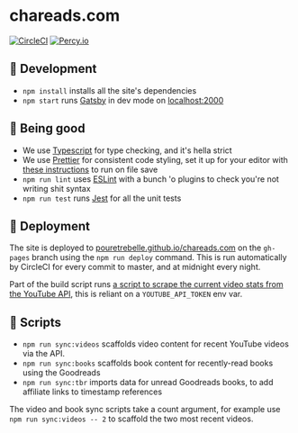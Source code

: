 # chareads.com

[![CircleCI](https://circleci.com/gh/pouretrebelle/chareads.com.svg?style=svg)](https://circleci.com/gh/pouretrebelle/chareads.com) [![Percy.io](https://percy.io/static/images/percy-badge.svg)](https://percy.io/33e2c69b/chareads.com)

## :raised_hands: Development

- `npm install` installs all the site's dependencies
- `npm start` runs [Gatsby](https://www.gatsbyjs.org/) in dev mode on [localhost:2000](http://localhost:2000)

## :construction_worker: Being good

- We use [Typescript](https://www.typescriptlang.org/) for type checking, and it's hella strict
- We use [Prettier](https://prettier.io/) for consistent code styling, set it up for your editor with [these instructions](https://prettier.io/docs/en/editors.html) to run on file save
- `npm run lint` uses [ESLint](https://eslint.org/) with a bunch 'o plugins to check you're not writing shit syntax
- `npm run test` runs [Jest](https://jestjs.io/) for all the unit tests

## :rocket: Deployment

The site is deployed to [pouretrebelle.github.io/chareads.com](https://pouretrebelle.github.io/chareads.com/) on the `gh-pages` branch using the `npm run deploy` command. This is run automatically by CircleCI for every commit to master, and at midnight every night.

Part of the build script runs [a script to scrape the current video stats from the YouTube API](https://github.com/pouretrebelle/chareads.com/blob/master/scripts/stats/getYouTubeStats.ts), this is reliant on a `YOUTUBE_API_TOKEN` env var.

## :hammer: Scripts

- `npm run sync:videos` scaffolds video content for recent YouTube videos via the API.
- `npm run sync:books` scaffolds book content for recently-read books using the Goodreads
- `npm run sync:tbr` imports data for unread Goodreads books, to add affiliate links to timestamp references

The video and book sync scripts take a count argument, for example use `npm run sync:videos -- 2` to scaffold the two most recent videos.
